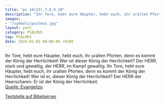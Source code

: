 ```yaml
---
title: "ps 24(23),7.8.9.10"
description: "Ihr Tore, hebt eure Häupter, hebt euch, ihr uralten Pforten, denn es kommt der König der Herrlichkeit! Wer ist dieser König der Herrlichkeit? Der HERR, stark und gewaltig, der HERR, im Kampf gewaltig.  Ihr Tore, hebt eure Häupter, hebt euch, ihr uralten Pforten, denn es kommt der...."
images:
- "/symbols/psalmus.jpg"
layout: post
category: PSALMUS
tag: PSALMUS
date: 2024-02-02 08:00:00 +0100
---
```

Ihr Tore, hebt eure Häupter, hebt euch, ihr uralten Pforten, denn es kommt der König der Herrlichkeit!
Wer ist dieser König der Herrlichkeit? Der HERR, stark und gewaltig, der HERR, im Kampf gewaltig. 
Ihr Tore, hebt eure Häupter, hebt euch, ihr uralten Pforten, denn es kommt der König der Herrlichkeit!
Wer ist er, dieser König der Herrlichkeit? Der HERR der Heerscharen: Er ist der König der Herrlichkeit.<!--more--><br>
[Quelle: Evangelizo](https://evangeliumtagfuertag.org/DE/gospel)

[Textstelle auf Bibelserver](https://www.bibleserver.com/EU/ps24(23),7.8.9.10)
